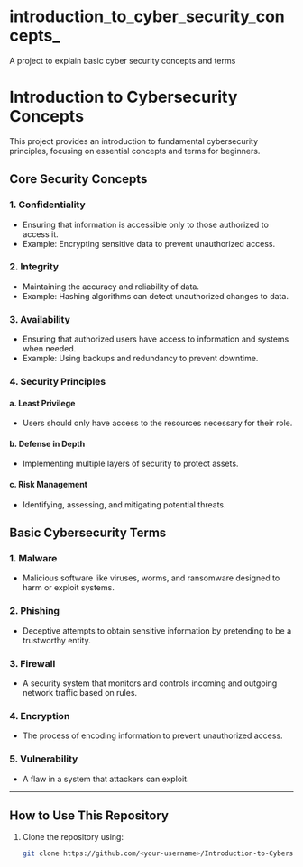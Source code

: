# introduction_to_cyber_security_concepts_
A project to explain basic cyber security concepts and terms


# Introduction to Cybersecurity Concepts

This project provides an introduction to fundamental cybersecurity principles, focusing on essential concepts and terms for beginners.

## **Core Security Concepts**
### **1. Confidentiality**
- Ensuring that information is accessible only to those authorized to access it.
- Example: Encrypting sensitive data to prevent unauthorized access.

### **2. Integrity**
- Maintaining the accuracy and reliability of data.
- Example: Hashing algorithms can detect unauthorized changes to data.

### **3. Availability**
- Ensuring that authorized users have access to information and systems when needed.
- Example: Using backups and redundancy to prevent downtime.

### **4. Security Principles**
#### **a. Least Privilege**
- Users should only have access to the resources necessary for their role.
#### **b. Defense in Depth**
- Implementing multiple layers of security to protect assets.
#### **c. Risk Management**
- Identifying, assessing, and mitigating potential threats.

## **Basic Cybersecurity Terms**
### **1. Malware**
- Malicious software like viruses, worms, and ransomware designed to harm or exploit systems.

### **2. Phishing**
- Deceptive attempts to obtain sensitive information by pretending to be a trustworthy entity.

### **3. Firewall**
- A security system that monitors and controls incoming and outgoing network traffic based on rules.

### **4. Encryption**
- The process of encoding information to prevent unauthorized access.

### **5. Vulnerability**
- A flaw in a system that attackers can exploit.

---

## **How to Use This Repository**
1. Clone the repository using:
   ```bash
   git clone https://github.com/<your-username>/Introduction-to-Cybersecurity-Concepts.git
